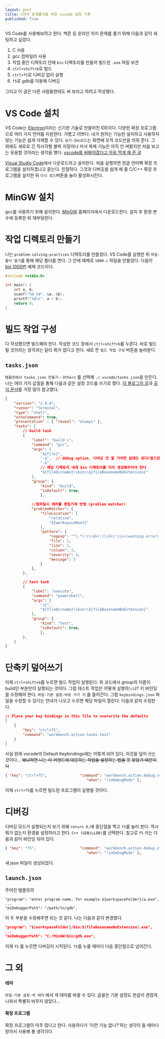 ```yaml
---
layout: post
title: C언어 문제풀이를 위한 vscode 설정 기록
published: True
---
```




VS Code를 사용해보려고 한다. 백준 등 온라인 저지 문제를 풀기 위해 다음과 같이 세팅하고 싶었다.

1. C 사용
2. gcc 컴파일러 사용
3. 작업 중인 디렉토리 안에 `bin` 디렉토리를 만들어 빌드된 `.exe` 파일 보관
4. `ctrl+shift+b`로 빌드
5. `ctrl+f5`로 디버깅 없이 실행
6. `f5`로 gdb를 이용해 디버깅

그리고 이 글은 다른 사람들한테도 써 보라고 하려고 작성했다.



# VS Code 설치

VS Code는 [Electron](https://electronjs.org/)이라는 신기한 기술로 만들어진 IDE이다. 다양한 확장 프로그램으로 여러 가지 언어를 지원한다. 가볍고 이쁘다. 내가 원하는 기능만 설치하고 사용하지 않는 기능은 쉽게 삭제할 수 있다. `보기-Zen모드`는 화면에 오직 코드만을 띄워 준다. 그 외에도 세로로 긴 직사각형 블럭 지정이나 커서 복제 기능은 아직 안 써봤지만 처음 보고는 유용할 것이라는 생각을 했다. [vscode를 써봐야겠다고 마음 먹게 해 준 글](https://www.vobour.com/%EA%B0%9C%EB%B0%9C-%EC%83%9D%EC%82%B0%EC%84%B1%EC%9D%84-%EC%98%AC%EB%A0%A4%EC%A3%BC%EB%8A%94-vscode%EC%9D%98-%EC%86%8C%EC%86%8C-%ED%95%9C-%EA%B8%B0%EB%8A%A5%EB%93%A4)

[Visual Studio Code](https://code.visualstudio.com/)에서 다운로드하고 설치한다. 처음 실행하면 한글 언어팩 확장 프로그램을 설치하겠냐고 묻는다. 친절하다. 그것과 디버깅을 쉽게 해 줄 C/C++ 확장 프로그램을 설치한 뒤 `다시 로드`버튼을 눌러 활성화시킨다.



# MinGW 설치

gcc를 사용하기 위해 설치한다. [MinGW](http://www.mingw.org/) 홈페이지에서 다운로드한다. 설치 후 환경 변수에 등록한 뒤 재부팅한다.



# 작업 디렉토리 만들기

나는 `problem-solving-practices` 디렉토리를 만들었다. VS Code를 실행한 뒤 `파일-폴더 열기`를 통해 해당 폴더를 연다. 그 안에 예제로 `1000.c` 파일을 만들었다. 다음이 [boj 1000번](https://www.acmicpc.net/problem/1000) 예제 코드이다.

```c
#include <stdio.h>

int main() {
    int a, b;
    scanf("%d %d", &a, &b);
    printf("%d\n", a + b);
    return 0;
}
```



# 빌드 작업 구성

다 작성했으면 빌드해야 한다. 작성한 코드 창에서 `ctrl+shift+b`를 누른다. 바로 빌드될 것이라는 생각과는 달리 뭐가 없다고 한다. 새로 뜬 `빌드 작업 구성` 버튼을 눌러본다.

## `tasks.json` 

`템플릿에서 tasks.json 만들기` - `Others` 를 선택해 `./.vscode/tasks.json`을 만든다. 나는 여러 가지 삽질을 통해 다음과 같은 설정 코드를 쓰기로 했다. [이 블로그의 글](http://webnautes.tistory.com/1158)과 [공식 문서](https://code.visualstudio.com/Docs/editor/tasks#_typescript-hello-world)를 가장 많이 참고했다.

```json
{
    "version": "2.0.0",
    "runner": "terminal",
    "type": "shell",
    "echoCommand": true,
    "presentation" : { "reveal": "always" },    
    "tasks": [
        // build task
        {
            "label": "build c",
            "command": "gcc",
            "args": [
                "${file}",
                "-g",  // debug option, 디버깅 안 할 거라면 없애도 된다(빌드된 파일의 용량이 작아짐)
                "-o",
                // 해당 디렉토리 내에 bin 디렉토리를 미리 생성해주어야 한다
                "${fileDirname}\\bin\\${fileBasenameNoExtension}"
            ],
            "group": {
                "kind": "build",
                "isDefault": true,
                },
            
            //컴파일시 에러를 편집기에 반영 (problem matcher)
            "problemMatcher": {
                "fileLocation": [
                    "relative",
                    "${workspaceRoot}"
                ],
                "pattern": {
                    "regexp": "^(.*):(\\d+):(\\d+):\\s+(warning error):\\s+(.*)$",
                    "file": 1,
                    "line": 2,
                    "column": 3,
                    "severity": 4,
                    "message": 5
                }
            },
        },

        // test task
        {
            "label": "execute",
            "command": "powershell",
            "args": [
                "/C",
                "${fileDirname}\\bin\\${fileBasenameNoExtension}"
            ],
            "group": {
                "kind": "test",
                "isDefault": true,
                },
        },
    ]
}
```



# 단축키 덮어쓰기

이제 `ctrl+shift+b`를 누르면 빌드 작업이 실행된다. 위 코드에서 group의 이름이 build인 부분만이 실행되는 것이다. 그럼 테스트 작업은 어떻게 실행하느냐? 키 바인딩을 수정해야 한다. `파일-기본 설정-바로 가기 키` 를 들어간다. 그럼 `keybindings.json` 파일을 수정할 수 있다는 안내가 나오고 누르면 해당 파일이 열린다. 다음과 같이 수정한다.

```json
// Place your key bindings in this file to overwrite the defaults
[
    {
        "key": "ctrl+f5",
        "command": "workbench.action.tasks.test"
    }
]
```

사실 원래 vscode의 Default Keybindings에는 이렇게 되어 있다. 이것을 덮어 쓰는 것이다... ~~왜냐하면 나는 이 커맨드에 대응하는 작업을 설정하는 법을 못 찾았기 때문이다~~

```json
{ "key": "ctrl+f5",               "command": "workbench.action.debug.run",
                                     "when": "!inDebugMode" },
```

이제 `ctrl+f5`를 누르면 빌드된 프로그램이 실행될 것이다.



# 디버깅

디버깅 모드가 실행되는지 보기 위해 `return 0;`에 종단점을 찍고 `f5`를 눌러 본다. 역시 뭐가 없는지 환경을 설정하라고 한다. `C++ (GDB/LLDB)`를 선택한다. 참고로 `f5` 키는 다음과 같이 바인딩 되어 있다.

```json
{ "key": "f5",                    "command": "workbench.action.debug.start",
                                     "when": "!inDebugMode" },
```

새 json 파일이 생성되었다.

## `launch.json`

주어진 템플릿의

```
"program": "enter program name, for example ${workspaceFolder}/a.exe",
...
"miDebuggerPath": "/path/to/gdb",
```

이 두 부분을 수정해주면 되는 것 같다. 나는 다음과 같이 변경했다.

```json
"program": "${workspaceFolder}/bin/${fileBasenameNoExtension}.exe",
...
"miDebuggerPath": "C:/MinGW/bin/gdb.exe",
```

이제 `f5` 를 누르면 디버깅이 시작된다. `f5`를 누를 때마다 다음 종단점으로 넘어간다.



# 그 외

#### 테마

`파일-기본 설정-색 테마` 에서 색 테마를 바꿀 수 있다. 글꼴은 기본 설정도 한글이 괜찮게 나와서 특별히 바꾸지 않았다...

#### 확장 프로그램

확장 프로그램이 아주 많다고 한다. 사용하다가 '이런 기능 없나?'하는 생각이 들 때마다 받아서 사용해 볼 생각이다.